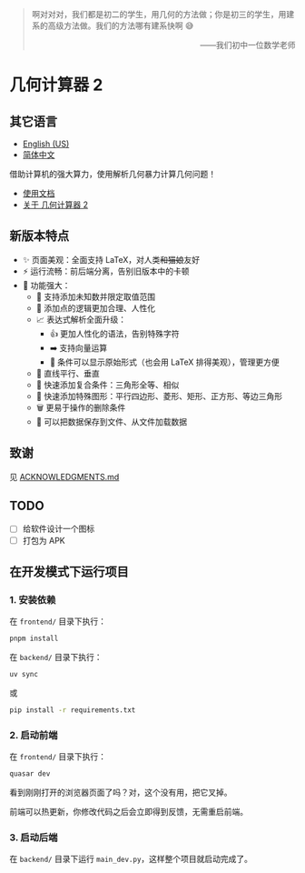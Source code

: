 > 啊对对对，我们都是初二的学生，用几何的方法做；你是初三的学生，用建系的高级方法做。我们的方法哪有建系快啊 😅
> <p align="right">——我们初中一位数学老师</p>

# 几何计算器 2

## 其它语言

* [English (US)](README.en.md)
* [简体中文](README.md)

借助计算机的强大算力，使用解析几何暴力计算几何问题！

- [使用文档](frontend/src/pages/docs.md)
- [关于 几何计算器 2](frontend/src/pages/about.md)

## 新版本特点

- ✨ 页面美观：全面支持 LaTeX，对人类~~和猫娘~~友好
- ⚡ 运行流畅：前后端分离，告别旧版本中的卡顿
- 💪 功能强大：
    - 🔢 支持添加未知数并限定取值范围
    - 📍 添加点的逻辑更加合理、人性化
    - 📈 表达式解析全面升级：
        - 👍 更加人性化的语法，告别特殊字符
        - ➡️ 支持向量运算
        - 📄 条件可以显示原始形式（也会用 LaTeX 排得美观），管理更方便
    - 📐 直线平行、垂直
    - 🔺 快速添加复合条件：三角形全等、相似
    - 🧩 快速添加特殊图形：平行四边形、菱形、矩形、正方形、等边三角形
    - 🗑️ 更易于操作的删除条件
    - 💾 可以把数据保存到文件、从文件加载数据

## 致谢

见 [ACKNOWLEDGMENTS.md](ACKNOWLEDGMENTS.md)

## TODO

- [ ] 给软件设计一个图标
- [ ] 打包为 APK

## 在开发模式下运行项目

### 1. 安装依赖

在 `frontend/` 目录下执行：

```bash
pnpm install
```

在 `backend/` 目录下执行：

```bash
uv sync
```

或

```bash
pip install -r requirements.txt
```

### 2. 启动前端

在 `frontend/` 目录下执行：

```bash
quasar dev
```

看到刚刚打开的浏览器页面了吗？对，这个没有用，把它叉掉。

前端可以热更新，你修改代码之后会立即得到反馈，无需重启前端。

### 3. 启动后端

在 `backend/` 目录下运行 `main_dev.py`，这样整个项目就启动完成了。
